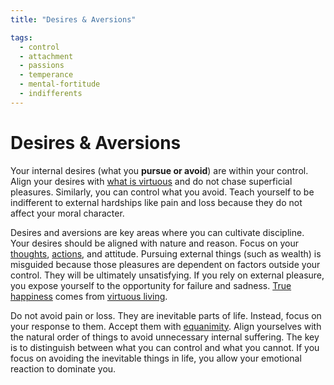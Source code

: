 ```yaml
---
title: "Desires & Aversions"

tags:
  - control
  - attachment
  - passions
  - temperance
  - mental-fortitude
  - indifferents
---
```


# Desires & Aversions

Your internal desires (what you **pursue or avoid**) are within your control.
Align your desires with [what is virtuous](acting-virtue.md) and do not chase
superficial pleasures. Similarly, you can control what you avoid. Teach yourself
to be indifferent to external hardships like pain and loss because they do not
affect your moral character.

Desires and aversions are key areas where you can cultivate discipline. Your
desires should be aligned with nature and reason. Focus on your
[thoughts](thoughts-judgments.md), [actions](actions.md), and attitude. Pursuing
external things (such as wealth) is misguided because those pleasures are
dependent on factors outside your control. They will be ultimately unsatisfying.
If you rely on external pleasure, you expose yourself to the opportunity for
failure and sadness. [True happiness](happiness-flourishing.md) comes from
[virtuous living](acting-virtue.md).

Do not avoid pain or loss. They are inevitable parts of life. Instead, focus on
your response to them. Accept them with [equanimity](freedom-disturbance.md).
Align yourselves with the natural order of things to avoid unnecessary internal
suffering. The key is to distinguish between what you can control and what you
cannot. If you focus on avoiding the inevitable things in life, you allow your
emotional reaction to dominate you.
